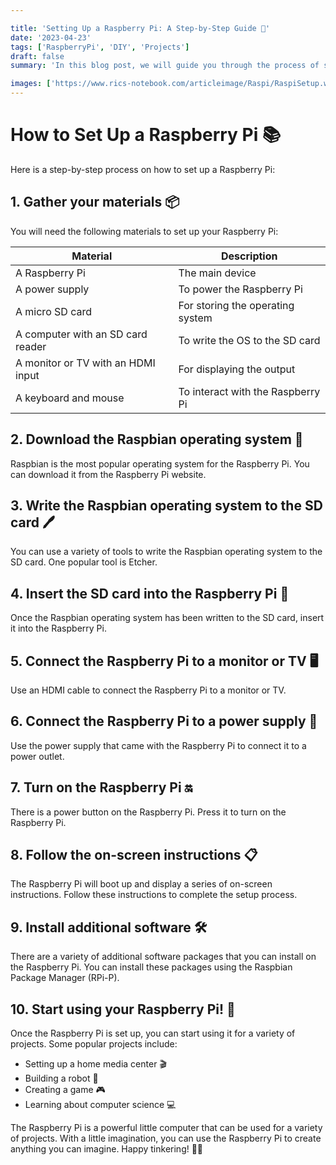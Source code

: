 ```yaml
---

title: 'Setting Up a Raspberry Pi: A Step-by-Step Guide 🤖'
date: '2023-04-23'
tags: ['RaspberryPi', 'DIY', 'Projects']
draft: false
summary: 'In this blog post, we will guide you through the process of setting up a Raspberry Pi, from gathering the necessary materials to installing the Raspbian operating system and configuring your Raspberry Pi for a variety of projects. 🚀'

images: ['https://www.rics-notebook.com/articleimage/Raspi/RaspiSetup.webp']
---
```


# How to Set Up a Raspberry Pi 📚

Here is a step-by-step process on how to set up a Raspberry Pi:

## 1. Gather your materials 📦

You will need the following materials to set up your Raspberry Pi:

| Material                           | Description                       |
| ---------------------------------- | --------------------------------- |
| A Raspberry Pi                     | The main device                   |
| A power supply                     | To power the Raspberry Pi         |
| A micro SD card                    | For storing the operating system  |
| A computer with an SD card reader  | To write the OS to the SD card    |
| A monitor or TV with an HDMI input | For displaying the output         |
| A keyboard and mouse               | To interact with the Raspberry Pi |

## 2. Download the Raspbian operating system 💾

Raspbian is the most popular operating system for the Raspberry Pi. You can
download it from the Raspberry Pi website.

## 3. Write the Raspbian operating system to the SD card 🖊️

You can use a variety of tools to write the Raspbian operating system to the SD
card. One popular tool is Etcher.

## 4. Insert the SD card into the Raspberry Pi 🎴

Once the Raspbian operating system has been written to the SD card, insert it
into the Raspberry Pi.

## 5. Connect the Raspberry Pi to a monitor or TV 🖥️

Use an HDMI cable to connect the Raspberry Pi to a monitor or TV.

## 6. Connect the Raspberry Pi to a power supply 🔌

Use the power supply that came with the Raspberry Pi to connect it to a power
outlet.

## 7. Turn on the Raspberry Pi 🔛

There is a power button on the Raspberry Pi. Press it to turn on the Raspberry
Pi.

## 8. Follow the on-screen instructions 📋

The Raspberry Pi will boot up and display a series of on-screen instructions.
Follow these instructions to complete the setup process.

## 9. Install additional software 🛠️

There are a variety of additional software packages that you can install on the
Raspberry Pi. You can install these packages using the Raspbian Package Manager
(RPi-P).

## 10. Start using your Raspberry Pi! 🎉

Once the Raspberry Pi is set up, you can start using it for a variety of
projects. Some popular projects include:

- Setting up a home media center 🎬
- Building a robot 🤖
- Creating a game 🎮
- Learning about computer science 💻

The Raspberry Pi is a powerful little computer that can be used for a variety of
projects. With a little imagination, you can use the Raspberry Pi to create
anything you can imagine. Happy tinkering! 🚀😄
